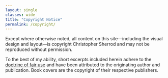 ```yaml
---
layout: single
classes: wide
title: "Copyright Notice"
permalink: /copyright/
---
```

Except where otherwise noted, all content on this site—including the visual design and layout—is copyright Christopher Sherrod and may not be reproduced without permission.

To the best of my ability, short excerpts included herein adhere to the [doctrine of fair use](http://en.wikipedia.org/wiki/Fair_use) and have been attributed to the originating author and publication. Book covers are the copyright of their respective publishers.